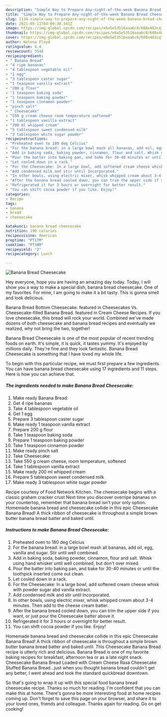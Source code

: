 ```yaml
---
description: "Simple Way to Prepare Any-night-of-the-week Banana Bread Cheesecake"
title: "Simple Way to Prepare Any-night-of-the-week Banana Bread Cheesecake"
slug: 1134-simple-way-to-prepare-any-night-of-the-week-banana-bread-cheesecake
date: 2021-05-11T04:09:30.541Z
image: https://img-global.cpcdn.com/recipes/e8a5e53516aaa6c0/680x482cq70/banana-bread-cheesecake-recipe-main-photo.jpg
thumbnail: https://img-global.cpcdn.com/recipes/e8a5e53516aaa6c0/680x482cq70/banana-bread-cheesecake-recipe-main-photo.jpg
cover: https://img-global.cpcdn.com/recipes/e8a5e53516aaa6c0/680x482cq70/banana-bread-cheesecake-recipe-main-photo.jpg
author: Helena Floyd
ratingvalue: 4.4
reviewcount: 3548
recipeingredient:
- " Banana Bread"
- "4 ripe bananas"
- "4 tablespoon vegetable oil"
- "1 egg"
- "3 tablespoon caster sugar"
- "1 teaspoon vanilla extract"
- "200 g flour"
- "1 teaspoon baking soda"
- "1 teaspoon baking powder"
- "1 teaspoon cinnamon powder"
- "pinch salt"
- " Cheesecake"
- "550 g cream cheese room temperature softened"
- "1 tablespoon vanilla extract"
- "200 ml whipped cream"
- "5 tablespoon sweet condensed milk"
- "3 tablespoon white sugar powder"
recipeinstructions:
- "Preheated oven to 180 deg Celcius"
- "For the banana bread: in a large bowl mash all bananas, add oil, egg, vanilla and sugar. Stir until well combined."
- "Add in baking soda, baking powder, cinnamon, flour and salt. Whisk using hand whisker until well combined, but don&#39;t over mixed."
- "Pour the batter into baking pan, and bake for 30-40 minutes or until the toothpick inserted come out clean."
- "Let cooled down in a rack."
- "For the Cheesecake: In a large bowl, add softened cream cheese whisk with powder sugar abd vanilla extract."
- "Add condensed milk and stir until Incorporated."
- "In other bowls, using electric mixer, whisk whipped cream about 3-4 minutes. Then add to the cheese cream batter."
- "After the banana bread cooled down, you can trim the upper side if you want, or just pour the Cheesecake batter above it."
- "Refrigerated it for 3 hours or overnight for better result."
- "You can shift cocoa powder if you like. Enjoy!"
categories:
- Recipe
tags:
- banana
- bread
- cheesecake

katakunci: banana bread cheesecake 
nutrition: 190 calories
recipecuisine: American
preptime: "PT17M"
cooktime: "PT38M"
recipeyield: "2"
recipecategory: Lunch

---
```



![Banana Bread Cheesecake](https://img-global.cpcdn.com/recipes/e8a5e53516aaa6c0/680x482cq70/banana-bread-cheesecake-recipe-main-photo.jpg)

Hey everyone, hope you are having an amazing day today. Today, I will show you a way to make a special dish, banana bread cheesecake. One of my favorites. For mine, I am going to make it a bit tasty. This is gonna smell and look delicious.

Banana Bread Bottom Cheesecake. featured in Cheesecakes Vs. Cheesecake-filled Banana Bread. featured in Cream Cheese Recipes. If you love cheesecake, this bread will rock your world. Combined we&#39;ve made dozens of both cheesecake and banana bread recipes and eventually we realized, why not bring the two, together!

Banana Bread Cheesecake is one of the most popular of recent trending foods on earth. It's simple, it is quick, it tastes yummy. It's enjoyed by millions daily. They're fine and they look fantastic. Banana Bread Cheesecake is something that I have loved my whole life.


To begin with this particular recipe, we must first prepare a few ingredients. You can have banana bread cheesecake using 17 ingredients and 11 steps. Here is how you can achieve that.

<!--inarticleads1-->

##### The ingredients needed to make Banana Bread Cheesecake:

1. Make ready  Banana Bread:
1. Get 4 ripe bananas
1. Take 4 tablespoon vegetable oil
1. Get 1 egg
1. Prepare 3 tablespoon caster sugar
1. Make ready 1 teaspoon vanilla extract
1. Prepare 200 g flour
1. Take 1 teaspoon baking soda
1. Prepare 1 teaspoon baking powder
1. Take 1 teaspoon cinnamon powder
1. Make ready pinch salt
1. Take  Cheesecake:
1. Take 550 g cream cheese, room temperature, softened
1. Take 1 tablespoon vanilla extract
1. Make ready 200 ml whipped cream
1. Prepare 5 tablespoon sweet condensed milk
1. Make ready 3 tablespoon white sugar powder


Recipe courtesy of Food Network Kitchen. The cheesecake begins with a classic graham cracker crust Next time you discover overripe bananas on your countertop, remember that banana bread isn&#39;t your only option. Homemade banana bread and cheesecake collide in this epic Cheesecake Banana Bread! A thick ribbon of cheesecake is throughout a simple brown butter banana bread batter and baked until. 

<!--inarticleads2-->

##### Instructions to make Banana Bread Cheesecake:

1. Preheated oven to 180 deg Celcius
1. For the banana bread: in a large bowl mash all bananas, add oil, egg, vanilla and sugar. Stir until well combined.
1. Add in baking soda, baking powder, cinnamon, flour and salt. Whisk using hand whisker until well combined, but don&#39;t over mixed.
1. Pour the batter into baking pan, and bake for 30-40 minutes or until the toothpick inserted come out clean.
1. Let cooled down in a rack.
1. For the Cheesecake: In a large bowl, add softened cream cheese whisk with powder sugar abd vanilla extract.
1. Add condensed milk and stir until Incorporated.
1. In other bowls, using electric mixer, whisk whipped cream about 3-4 minutes. Then add to the cheese cream batter.
1. After the banana bread cooled down, you can trim the upper side if you want, or just pour the Cheesecake batter above it.
1. Refrigerated it for 3 hours or overnight for better result.
1. You can shift cocoa powder if you like. Enjoy!


Homemade banana bread and cheesecake collide in this epic Cheesecake Banana Bread! A thick ribbon of cheesecake is throughout a simple brown butter banana bread batter and baked until. This Cheesecake Banana Bread recipe is utterly rich and delicious. Banana Bread is one of my favorite baking recipes for breakfast, afternoon tea or as a late night snack. Cheesecake Banana Bread Loaded with Cream Cheese Rasa Cheesecake Stuffed Banana Bread…just when you thought banana bread couldn&#39;t get any better, I went ahead and took the standard quickbread downtown. 

So that's going to wrap it up with this special food banana bread cheesecake recipe. Thanks so much for reading. I'm confident that you can make this at home. There's gonna be more interesting food at home recipes coming up. Don't forget to save this page on your browser, and share it to your loved ones, friends and colleague. Thanks again for reading. Go on get cooking!
